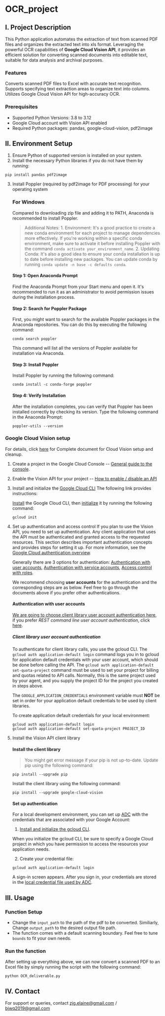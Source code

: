 # OCR_project

## I. Project Description
This Python application automates the extraction of text from scanned PDF files and organizes the extracted text into xls format. Leveraging the powerful OCR capabilities of **Google Cloud Vision API**, it provides an efficient solution for converting scanned documents into editable text, suitable for data analysis and archival purposes.

### Features
Converts scanned PDF files to Excel with accurate text recognition.
Supports specifying text extraction areas to organize text into columns.
Utilizes Google Cloud Vision API for high-accuracy OCR.
### Prerequisites
- Supported Python Versions: 3.8 to 3.12
- Google Cloud account with Vision API enabled
- Required Python packages: pandas, google-cloud-vision, pdf2image

## II. Environment Setup
1. Ensure Python of supported version is installed on your system.
2. Install the necessary Python libraries if you do not have them by running:
```
pip install pandas pdf2image
```
3. Install Poppler (required by pdf2image for PDF processing) for your operating system
   ### For Windows
   Compared to downloading zip file and adding it to PATH, Anaconda is recommended to install Poppler.
   > Additional Notes: 1. Environment: It's a good practice to create a new conda environment for each project to manage dependencies more effectively. If you're working within a specific conda environment, make sure to activate it before installing Poppler with the command `conda activate your_environment_name`. 2. Updating Conda: It's also a good idea to ensure your conda installation is up to date before installing new packages. You can update conda by running `conda update -n base -c defaults conda`.
   #### Step 1: Open Anaconda Prompt
   Find the Anaconda Prompt from your Start menu and open it. It's recommended to run it as an administrator to avoid permission issues during the installation process.
   #### Step 2: Search for Poppler Package
   First, you might want to search for the available Poppler packages in the Anaconda repositories. You can do this by executing the following command:
   ```
   conda search poppler
   ```
   This command will list all the versions of Poppler available for installation via Anaconda.
   #### Step 3: Install Poppler
   Install Poppler by running the following command:
   ```
   conda install -c conda-forge poppler
   ```
   #### Step 4: Verify Installation
   After the installation completes, you can verify that Poppler has been installed correctly by checking its version. Type the following command in the Anaconda Prompt:
   ```
   poppler-utils --version
   ```

### Google Cloud Vision setup
For details, click [here](https://cloud.google.com/vision/docs/setup) for Complete document for Cloud Vision setup and cleanup.
1. Create a project in the Google Cloud Console -- [General guide to the console](https://support.google.com/cloud/answer/3465889?hl=en&ref_topic=3340599#zippy=%2Cget-started).
2. Enable the Vision API for your project -- [How to enable / disable an API](https://cloud.google.com/service-usage/docs/enable-disable)
3. Install and initialize the [Google Cloud CLI](https://cloud.google.com/sdk/gcloud)
   The following link provides instructions:

   [Install](https://cloud.google.com/sdk/docs/install) the Google Cloud CLI, then [initialize](https://cloud.google.com/sdk/docs/initializing) it by running the following command:
   ```
   gcloud init
   ```
4. Set up authentication and access control
  If you plan to use the Vision API, you need to set up authentication. Any client application that uses the API must be authenticated and granted access to the requested resources. This section describes important authentication concepts and provides steps for setting it up. For more information, see the [Google Cloud authentication overview](https://cloud.google.com/docs/authentication).

   Generally there are 3 options for authentication: [Authentication with user accounts](https://cloud.google.com/vision/docs/setup#user), [Authentication with service accounts](https://cloud.google.com/vision/docs/setup#sa), [Access control with roles](https://cloud.google.com/vision/docs/setup#role).
   
   We recommend choosing **user accounts** for the authentication and the corresponding steps are as below. Feel free to go through the documents above if you prefer other authentications.
   #### Authentication with user accounts
   <u>We are going to choose client library user account authentication here</u>, if you prefer *REST command line user account authentication*, click [here](https://cloud.google.com/vision/docs/setup#rest-command-line-user-account-authentication).
   ##### Client library user account authentication
   To authenticate for client library calls, you use the gcloud CLI. The `gcloud auth application-default login` command logs you in to gcloud for application default credentials with your user account, which should be done before calling the API. The `gcloud auth application-default set-quota-project` command must be used to set your project for billing and quotas related to API calls. Normally, this is the same project used by your agent, and you supply the project ID for the project you created in steps above.

   The `GOOGLE_APPLICATION_CREDENTIALS` environment variable must **NOT** be set in order for your application default credentials to be used by client libraries.

   To create application default credentials for your local environment:
   ```
   gcloud auth application-default login
   gcloud auth application-default set-quota-project PROJECT_ID
   ```

5. Install the Vision API client library
   #### Install the client library
   >You might get error message if your pip is not up-to-date.
   Update pip using the following command:
   ```
   pip install --upgrade pip   
   ```
   Install the client library using the following command:
   ```
   pip install --upgrade google-cloud-vision
   ```
   #### Set up authentication
   For a local development environment, you can set up [ADC](https://cloud.google.com/docs/authentication/application-default-credentials) with the credentials that are associated with your Google Account:
   1. [Install and initialize the gcloud CLI](https://cloud.google.com/sdk/docs/install).

   When you initialize the gcloud CLI, be sure to specify a Google Cloud project in which you have permission to access the resources your application needs.

   2. Create your credential file:
   ```
   gcloud auth application-default login
   ```
   A sign-in screen appears. After you sign in, your credentials are stored in the [local credential file used by ADC](https://cloud.google.com/docs/authentication/application-default-credentials#personal).

## III. Usage
### Function Setup
- Change the `input_path` to the path of the pdf to be converted. Similiarly, Change `output_path` to the desired output file path.
- The function comes with a default scanning boundary. Feel free to tune `bounds` to fit your own needs.
### Run the function
After setting up everything above, we can now convert a scanned PDF to an Excel file by simply running the script with the following command:
```
python OCR_deliverable.py
```

## IV. Contact
For support or queries, contact zjg.elaine@gmail.com / bjwq2019@gmail.com
